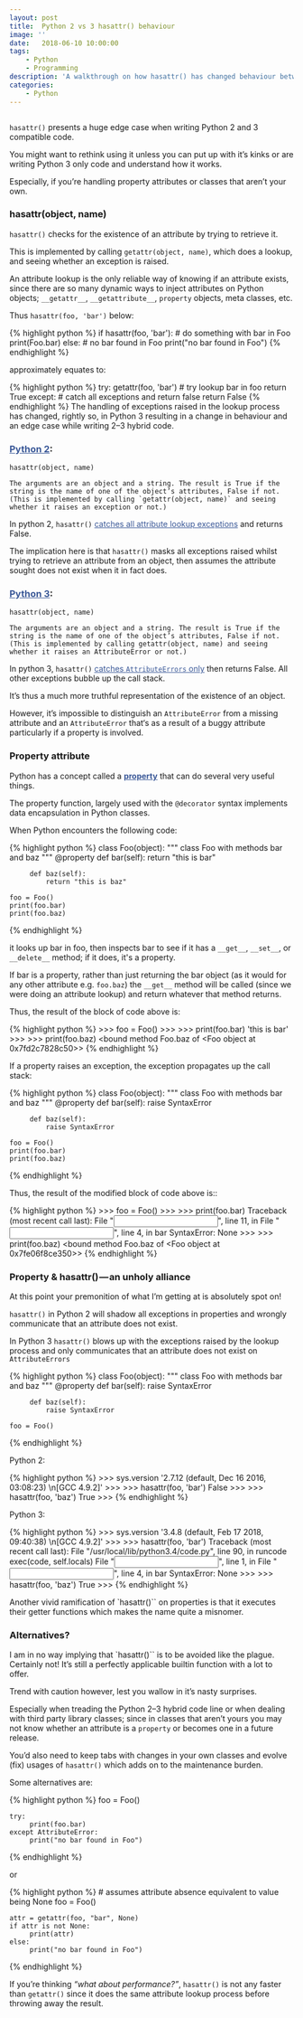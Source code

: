 ```yaml
---
layout: post
title:  Python 2 vs 3 hasattr() behaviour
image: ''
date:   2018-06-10 10:00:00
tags:
    - Python
    - Programming
description: 'A walkthrough on how hasattr() has changed behaviour between Python 2 and 3'
categories:
    - Python
---
```


<img src="../../media/images/python-2-vs-python-31-780x350.jpg" alt="">

`hasattr()` presents a huge edge case when writing Python 2 and 3 compatible code.

You might want to rethink using it unless you can put up with it’s kinks or are writing Python 3 only code and understand how it works.

Especially, if you’re handling property attributes or classes that aren’t your own.


### __hasattr(object, name)__
`hasattr()` checks for the existence of an attribute by trying to retrieve it.

This is implemented by calling `getattr(object, name)`, which does a lookup, and seeing whether an exception is raised.

An attribute lookup is the only reliable way of knowing if an attribute exists, since there are so many dynamic ways to inject attributes on Python objects; `__getattr__`, `__getattribute__`, `property` objects, meta classes, etc.

Thus `hasattr(foo, 'bar')` below:

{% highlight python %}
    if hasattr(foo, 'bar'):
        # do something with bar in Foo
        print(Foo.bar)
    else:
        # no bar found in Foo
        print("no bar found in Foo")
{% endhighlight %}

approximately equates to:

{% highlight python %}
    try:
        getattr(foo, 'bar') # try lookup bar in foo
        return True
    except:
        # catch all exceptions and return false
        return False
{% endhighlight %}
The handling of exceptions raised in the lookup process has changed, rightly so, in Python 3 resulting in a change in behaviour and an edge case while writing 2–3 hybrid code.

### <a href="https://docs.python.org/2.7/library/functions.html#hasattr" target="_blank" style="color:#3b5998">__Python 2__</a>:
```
hasattr(object, name)

The arguments are an object and a string. The result is True if the string is the name of one of the object’s attributes, False if not. (This is implemented by calling `getattr(object, name)` and seeing whether it raises an exception or not.)
```

In python 2, `hasattr()` <a href="https://github.com/python/cpython/blob/2.7/Python/bltinmodule.c#L907" target="_blank" style="color:#3b5998">catches all attribute lookup exceptions</a> and returns False.

The implication here is that `hasattr()` masks all exceptions raised whilst trying to retrieve an attribute from an object, then assumes the attribute sought does not exist when it in fact does.

### <a href="https://docs.python.org/3/library/functions.html#hasattr" target="_blank" style="color:#3b5998">__Python 3__</a>:
```
hasattr(object, name)

The arguments are an object and a string. The result is True if the string is the name of one of the object’s attributes, False if not. (This is implemented by calling getattr(object, name) and seeing whether it raises an AttributeError or not.)
```
In python 3, `hasattr()` <a href="https://github.com/python/cpython/blob/3.4/Python/bltinmodule.c#L995" target="_blank" style="color:#3b5998">catches `AttributeErrors` only</a> then returns False. All other exceptions bubble up the call stack.


It’s thus a much more truthful representation of the existence of an object.

However, it’s impossible to distinguish an `AttributeError` from a missing attribute and an `AttributeError` that‘s as a result of a buggy attribute particularly if a property is involved.

### __Property attribute__
Python has a concept called a <a href="https://docs.python.org/2.7/library/functions.html#hasattr" target="_blank" style="color:#3b5998">__property__</a> that can do several very useful things.

The property function, largely used with the `@decorator` syntax implements data encapsulation in Python classes.

When Python encounters the following code:

{% highlight python %}
    class Foo(object):
         """
         class Foo with methods bar and baz
         """
         @property
         def bar(self):
             return "this is bar"

         def baz(self):
             return "this is baz"

    foo = Foo()
    print(foo.bar)
    print(foo.baz)
{% endhighlight %}

it looks up bar in foo, then inspects bar to see if it has a `__get__`, `__set__`, or `__delete__` method; if it does, it's a property.

If bar is a property, rather than just returning the bar object (as it would for any other attribute e.g. `foo.baz`) the `__get__` method will be called (since we were doing an attribute lookup) and return whatever that method returns.

Thus, the result of the block of code above is:

{% highlight python %}
    >>> foo = Foo()
    >>>
    >>> print(foo.bar)
    'this is bar'
    >>>
    >>> print(foo.baz)
    <bound method Foo.baz of <Foo object at 0x7fd2c7828c50>>
{% endhighlight %}

If a property raises an exception, the exception propagates up the call stack:

{% highlight python %}
    class Foo(object):
         """
         class Foo with methods bar and baz
         """
         @property
         def bar(self):
             raise SyntaxError

         def baz(self):
             raise SyntaxError

    foo = Foo()
    print(foo.bar)
    print(foo.baz)
{% endhighlight %}

Thus, the result of the modified block of code above is::

{% highlight python %}
    >>> foo = Foo()
    >>>
    >>> print(foo.bar)
    Traceback (most recent call last):
      File "<input>", line 11, in <module>
      File "<input>", line 4, in bar
    SyntaxError: None
    >>>
    >>> print(foo.baz)
    <bound method Foo.baz of <Foo object at 0x7fe06f8ce350>>
{% endhighlight %}


### __Property & hasattr() — an unholy alliance__

At this point your premonition of what I’m getting at is absolutely spot on!

`hasattr()` in Python 2 will shadow all exceptions in properties and wrongly communicate that an attribute does not exist.

In Python 3 `hasattr()` blows up with the exceptions raised by the lookup process and only communicates that an attribute does not exist on `AttributeErrors`

{% highlight python %}
    class Foo(object):
         """
         class Foo with methods bar and baz
         """
         @property
         def bar(self):
             raise SyntaxError

         def baz(self):
             raise SyntaxError

    foo = Foo()
{% endhighlight %}

Python 2:

{% highlight python %}
    >>> sys.version
    '2.7.12 (default, Dec 16 2016, 03:08:23) \n[GCC 4.9.2]'
    >>>
    >>> hasattr(foo, 'bar')
    False
    >>>
    >>> hasattr(foo, 'baz')
    True
    >>>
{% endhighlight %}

Python 3:

{% highlight python %}
    >>> sys.version
    '3.4.8 (default, Feb 17 2018, 09:40:38) \n[GCC 4.9.2]'
    >>>
    >>> hasattr(foo, 'bar')
    Traceback (most recent call last):
      File "/usr/local/lib/python3.4/code.py", line 90, in runcode
        exec(code, self.locals)
      File "<input>", line 1, in <module>
      File "<input>", line 4, in bar
    SyntaxError: None
    >>>
    >>> hasattr(foo, 'baz')
    True
    >>>
{% endhighlight %}

Another vivid ramification of `hasattr()`` on properties is that it executes their getter functions which makes the name quite a misnomer.

### __Alternatives?__
I am in no way implying that `hasattr()`` is to be avoided like the plague. Certainly not! It’s still a perfectly applicable builtin function with a lot to offer.

Trend with caution however, lest you wallow in it’s nasty surprises.

Especially when treading the Python 2–3 hybrid code line or when dealing with third party library classes; since in classes that aren’t yours you may not know whether an attribute is a `property` or becomes one in a future release.

You’d also need to keep tabs with changes in your own classes and evolve (fix) usages of `hasattr()` which adds on to the maintenance burden.

Some alternatives are:

{% highlight python %}
    foo = Foo()

    try:
         print(foo.bar)
    except AttributeError:
         print("no bar found in Foo")
{% endhighlight %}

or

{% highlight python %}
    # assumes attribute absence equivalent to value being None
    foo = Foo()

    attr = getattr(foo, "bar", None)
    if attr is not None:
         print(attr)
    else:
         print("no bar found in Foo")
{% endhighlight %}

If you’re thinking *“what about performance?”*, `hasattr()` is not any faster than `getattr()` since it does the same attribute lookup process before throwing away the result.
